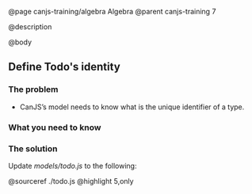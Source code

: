 @page canjs-training/algebra Algebra
@parent canjs-training 7

@description

@body



## Define Todo's identity

### The problem

- CanJS’s model needs to know what is the unique identifier of a type.

### What you need to know



### The solution

Update _models/todo.js_ to the following:

@sourceref ./todo.js
@highlight 5,only
